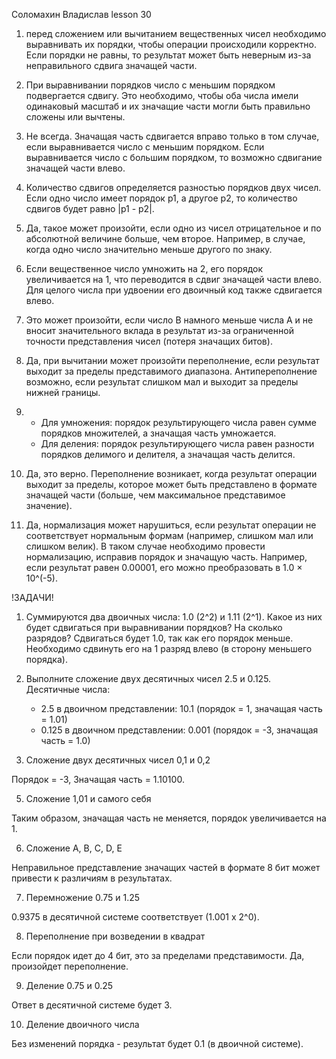 Соломахин Владислав 
lesson 30

1) перед сложением или вычитанием вещественных чисел необходимо выравнивать их порядки, чтобы операции происходили корректно. Если порядки не равны, то результат может быть неверным из-за неправильного сдвига значащей части.

2)  При выравнивании порядков число с меньшим порядком подвергается сдвигу. Это необходимо, чтобы оба числа имели одинаковый масштаб и их значащие части могли быть правильно сложены или вычтены.

3)  Не всегда. Значащая часть сдвигается вправо только в том случае, если выравнивается число с меньшим порядком. Если выравнивается число с большим порядком, то возможно сдвигание значащей части влево.

4)  Количество сдвигов определяется разностью порядков двух чисел. Если одно число имеет порядок p1, а другое p2, то количество сдвигов будет равно |p1 - p2|.

5)  Да, такое может произойти, если одно из чисел отрицательное и по абсолютной величине больше, чем второе. Например, в случае, когда одно число значительно меньше другого по знаку.

6)  Если вещественное число умножить на 2, его порядок увеличивается на 1, что переводится в сдвиг значащей части влево. Для целого числа при удвоении его двоичный код также сдвигается влево.

7)  Это может произойти, если число B намного меньше числа A и не вносит значительного вклада в результат из-за ограниченной точности представления чисел (потеря значащих битов).

8) Да, при вычитании может произойти переполнение, если результат выходит за пределы представимого диапазона. Антипереполнение возможно, если результат слишком мал и выходит за пределы нижней границы.

9) - Для умножения: порядок результирующего числа равен сумме порядков множителей, а значащая часть умножается.
   - Для деления: порядок результирующего числа равен разности порядков делимого и делителя, а значащая часть делится.

10) Да, это верно. Переполнение возникает, когда результат операции выходит за пределы, которое может быть представлено в формате значащей части (больше, чем максимальное представимое значение).

11) Да, нормализация может нарушиться, если результат операции не соответствует нормальным формам (например, слишком мал или слишком велик). В таком случае необходимо провести нормализацию, исправив порядок и значащую часть. Например, если результат равен 0.00001, его можно преобразовать в 1.0 × 10^(-5).

  !ЗАДАЧИ!

1) Суммируются два двоичных числа: 1.0 (2^2) и 1.11 (2^1). Какое из них будет сдвигаться при выравнивании порядков? На сколько разрядов?
   Сдвигаться будет 1.0, так как его порядок меньше. Необходимо сдвинуть его на 1 разряд влево (в сторону меньшего порядка).

2) Выполните сложение двух десятичных чисел 2.5 и 0.125.
   Десятичные числа:
   - 2.5 в двоичном представлении: 10.1 (порядок = 1, значащая часть = 1.01)
   - 0.125 в двоичном представлении: 0.001 (порядок = -3, значащая часть = 1.0)

4) Сложение двух десятичных чисел 0,1 и 0,2

Порядок = -3, Значащая часть = 1.10100.

5) Сложение 1,01 и самого себя

Таким образом, значащая часть не меняется, порядок увеличивается на 1.

6) Сложение A, B, C, D, E

Неправильное представление значащих частей в формате 8 бит может привести к различиям в результатах.

7) Перемножение 0.75 и 1.25

0.9375 в десятичной системе соответствует \(1.001 x 2^0\).

8) Переполнение при возведении в квадрат

Если порядок идет до 4 бит, это за пределами представимости. Да, произойдет переполнение.

9) Деление 0.75 и 0.25

Ответ в десятичной системе будет 3.


10. Деление двоичного числа

Без изменений порядка - результат будет 0.1 (в двоичной системе).
